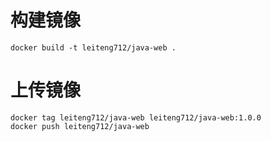 # 构建镜像
```shell
docker build -t leiteng712/java-web .
```

# 上传镜像
```shell
docker tag leiteng712/java-web leiteng712/java-web:1.0.0
docker push leiteng712/java-web
```